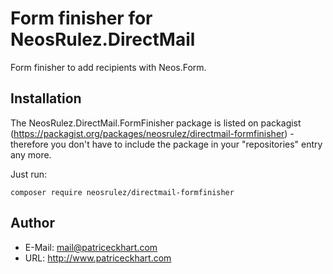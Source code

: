 # Form finisher for NeosRulez.DirectMail

Form finisher to add recipients with Neos.Form.

## Installation

The NeosRulez.DirectMail.FormFinisher package is listed on packagist (https://packagist.org/packages/neosrulez/directmail-formfinisher) - therefore you don't have to include the package in your "repositories" entry any more.

Just run:

```
composer require neosrulez/directmail-formfinisher
```

## Author

* E-Mail: mail@patriceckhart.com
* URL: http://www.patriceckhart.com 
